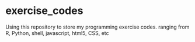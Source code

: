 # exercise_codes

Using this repository to store my programming exercise codes. ranging from R, Python, shell, javascript, html5, CSS, etc


